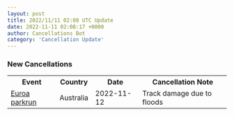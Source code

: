 ```yaml
---
layout: post
title: 2022/11/11 02:08 UTC Update
date: 2022-11-11 02:08:17 +0000
author: Cancellations Bot
category: 'Cancellation Update'
---
```


<h3>New Cancellations</h3>
<div class='hscrollable'>
<table style='width: 100%'>
    <tr>
        <th>Event</th>
        <th>Country</th>
        <th>Date</th>
        <th>Cancellation Note</th>
    </tr>
    <tr>
        <td><a href="https://www.parkrun.com.au/euroa">Euroa parkrun</a></td>
        <td>Australia</td>
        <td>2022-11-12</td>
        <td>Track damage due to floods</td>
    </tr>
</table>
</div>
